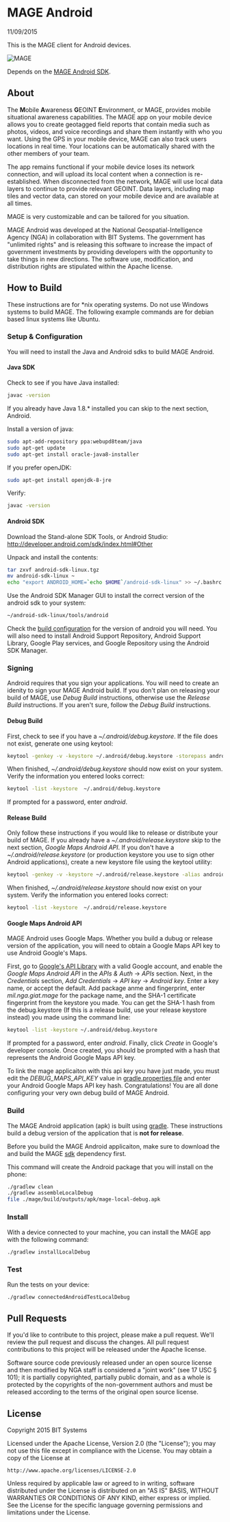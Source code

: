 # MAGE Android

11/09/2015

This is the MAGE client for Android devices.

![MAGE](screenshots/composite.png)

Depends on the [MAGE Android SDK](https://github.com/ngageoint/mage-android-sdk).

## About

The **M**obile **A**wareness **G**EOINT **E**nvironment, or MAGE, provides mobile situational awareness capabilities. The MAGE app on your mobile device allows you to create geotagged field reports that contain media such as photos, videos, and voice recordings and share them instantly with who you want. Using the GPS in your mobile device, MAGE can also track users locations in real time. Your locations can be automatically shared with the other members of your team.

The app remains functional if your mobile device loses its network connection, and will upload its local content when a connection is re-established. When disconnected from the network, MAGE will use local data layers to continue to provide relevant GEOINT. Data layers, including map tiles and vector data, can stored on your mobile device and are available at all times.

MAGE is very customizable and can be tailored for you situation.

MAGE Android was developed at the National Geospatial-Intelligence Agency (NGA) in collaboration with BIT Systems. The government has "unlimited rights" and is releasing this software to increase the impact of government investments by providing developers with the opportunity to take things in new directions. The software use, modification, and distribution rights are stipulated within the Apache license.

## How to Build

These instructions are for *nix operating systems.  Do not use Windows systems to build MAGE.  The following example commands are for debian based linux systems like Ubuntu.

### Setup & Configuration

You will need to install the Java and Android sdks to build MAGE Android.

#### Java SDK

Check to see if you have Java installed:
```bash
javac -version
```

If you already have Java 1.8.* installed you can skip to the next section, Android.

Install a version of java:
```bash
sudo apt-add-repository ppa:webupd8team/java
sudo apt-get update
sudo apt-get install oracle-java8-installer
```

If you prefer openJDK:
```bash
sudo apt-get install openjdk-8-jre
```

Verify:
```bash
javac -version
```

#### Android SDK

Download the Stand-alone SDK Tools, or Android Studio:
http://developer.android.com/sdk/index.html#Other

Unpack and install the contents:
```bash
tar zxvf android-sdk-linux.tgz
mv android-sdk-linux ~
echo "export ANDROID_HOME=`echo $HOME`/android-sdk-linux" >> ~/.bashrc && source ~/.bashrc
```

Use the Android SDK Manager GUI to install the correct version of the android sdk to your system:
```bash
~/android-sdk-linux/tools/android
```

Check the [build configuration](mage/build.gradle#L8-L9) for the version of android you will need.  You will also need to install Android Support Repository, Android Support Library, Google Play services, and Google Repository using the Android SDK Manager.

### Signing

Android requires that you sign your applications.  You will need to create an idenity to sign your MAGE Android build.  If you don't plan on releasing your build of MAGE, use *Debug Build* instructions, otherwise use the *Release Build* instructions.  If you aren't sure, follow the *Debug Build* instructions.

#### Debug Build

First, check to see if you have a *~/.android/debug.keystore*.  If the file does not exist, generate one using keytool:
```bash
keytool -genkey -v -keystore ~/.android/debug.keystore -storepass android -alias androiddebugkey -keypass android -dname "CN=Android Debug,O=Android,C=US" -validity 14000
```

When finished, *~/.android/debug.keystore* should now exist on your system.  Verify the information you entered looks correct:
```bash
keytool -list -keystore  ~/.android/debug.keystore
```

If prompted for a password, enter *android*.  

#### Release Build

Only follow these instructions if you would like to release or distribute your build of MAGE.  If you already have a *~/.android/release.keystore* skip to the next section, *Google Maps Android API*.  If you don't have a *~/.android/release.keystore* (or production keystore you use to sign other Android applications), create a new keystore file using the keytool utility:
```bash
keytool -genkey -v -keystore ~/.android/release.keystore -alias androidreleasekey -validity 14000
```

When finished, *~/.android/release.keystore* should now exist on your system.  Verify the information you entered looks correct:
```bash
keytool -list -keystore  ~/.android/release.keystore
```

#### Google Maps Android API

MAGE Android uses Google Maps.  Whether you build a dubug or release version of the application, you will need to obtain a Google Maps API key to use Android Google's Maps.

First, go to [Google's API Library](https://console.developers.google.com/) with a valid Google account, and enable the *Google Maps Android API* in the *APIs & Auth* -> *APIs* section.  Next, in the *Credentials* section, *Add Credentials* -> *API key* -> *Android key*.  Enter a key name, or accept the default.  Add package anme and fingerprint, enter *mil.nga.giat.mage* for the package name, and the SHA-1 certificate fingerprint from the keystore you made.  You can get the SHA-1 hash from the debug.keystore (If this is a release build, use your release keystore instead) you made using the command line:
```bash
keytool -list -keystore ~/.android/debug.keystore
```

If prompted for a password, enter *android*.  Finally, click *Create* in Google's developer console.  Once created, you should be prompted with a hash that represents the Android Google Maps API key.

To link the mage applicaiton with this api key you have just made, you must edit the *DEBUG_MAPS_API_KEY* value in [gradle.properties file](gradle.properties) and enter your Android Google Maps API key hash.  Congratulations!  You are all done configuring your very own debug build of MAGE Android.

### Build

The MAGE Android application (apk) is built using [gradle](http://gradle.org/).  These instructions build a debug version of the application that is **not for release**.

Before you build the MAGE Android applicaiton, make sure to download the and build the MAGE [sdk](https://github.com/ngageoint/mage-android-sdk) dependency first.

This command will create the Android package that you will install on the phone:

```bash
./gradlew clean
./gradlew assembleLocalDebug
file ./mage/build/outputs/apk/mage-local-debug.apk
```

### Install

With a device connected to your machine, you can install the MAGE app with the following command:
```bash
./gradlew installLocalDebug
```

### Test

Run the tests on your device:
```bash
./gradlew connectedAndroidTestLocalDebug
```

## Pull Requests

If you'd like to contribute to this project, please make a pull request. We'll review the pull request and discuss the changes. All pull request contributions to this project will be released under the Apache license.

Software source code previously released under an open source license and then modified by NGA staff is considered a "joint work" (see 17 USC § 101); it is partially copyrighted, partially public domain, and as a whole is protected by the copyrights of the non-government authors and must be released according to the terms of the original open source license.

## License

Copyright 2015 BIT Systems

Licensed under the Apache License, Version 2.0 (the "License");
you may not use this file except in compliance with the License.
You may obtain a copy of the License at

    http://www.apache.org/licenses/LICENSE-2.0

Unless required by applicable law or agreed to in writing, software
distributed under the License is distributed on an "AS IS" BASIS,
WITHOUT WARRANTIES OR CONDITIONS OF ANY KIND, either express or implied.
See the License for the specific language governing permissions and
limitations under the License.
